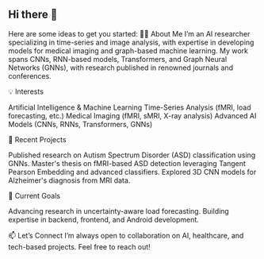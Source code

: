 ## Hi there 👋

<!--
**fatemehghanadi/FatemehGhanadi** is a ✨ _special_ ✨ repository because its `README.md` (this file) appears on your GitHub profile.
-->
Here are some ideas to get you started:
👩‍💻 About Me
I’m an AI researcher specializing in time-series and image analysis, with expertise in developing models for medical imaging and graph-based machine learning. My work spans CNNs, RNN-based models, Transformers, and Graph Neural Networks (GNNs), with research published in renowned journals and conferences.

💡 Interests

Artificial Intelligence & Machine Learning
Time-Series Analysis (fMRI, load forecasting, etc.)
Medical Imaging (fMRI, sMRI, X-ray analysis)
Advanced AI Models (CNNs, RNNs, Transformers, GNNs)

🔭 Recent Projects

Published research on Autism Spectrum Disorder (ASD) classification using GNNs.
Master's thesis on fMRI-based ASD detection leveraging Tangent Pearson Embedding and advanced classifiers.
Explored 3D CNN models for Alzheimer's diagnosis from MRI data.


 🌱 Current Goals

Advancing research in uncertainty-aware load forecasting.
Building expertise in backend, frontend, and Android development.

 📫 Let’s Connect
I’m always open to collaboration on AI, healthcare, and tech-based projects. Feel free to reach out!



